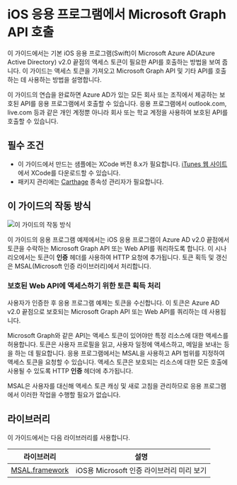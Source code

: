 
# <a name="call-the-microsoft-graph-api-from-an-ios-application"></a>iOS 응용 프로그램에서 Microsoft Graph API 호출

이 가이드에서는 기본 iOS 응용 프로그램(Swift)이 Microsoft Azure AD(Azure Active Directory) v2.0 끝점의 액세스 토큰이 필요한 API를 호출하는 방법을 보여 줍니다. 이 가이드는 액세스 토큰을 가져오고 Microsoft Graph API 및 기타 API를 호출하는 데 사용하는 방법을 설명합니다.

이 가이드의 연습을 완료하면 Azure AD가 있는 모든 회사 또는 조직에서 제공하는 보호된 API를 응용 프로그램에서 호출할 수 있습니다. 응용 프로그램에서 outlook.com, live.com 등과 같은 개인 계정뿐 아니라 회사 또는 학교 계정을 사용하여 보호된 API를 호출할 수 있습니다.

## <a name="prerequisites"></a>필수 조건
- 이 가이드에서 만드는 샘플에는 XCode 버전 8.x가 필요합니다. [iTunes 웹 사이트](https://geo.itunes.apple.com/us/app/xcode/id497799835?mt=12 "XCode 다운로드 URL")에서 XCode를 다운로드할 수 있습니다.
- 패키지 관리에는 [Carthage](https://github.com/Carthage/Carthage) 종속성 관리자가 필요합니다.

## <a name="how-this-guide-works"></a>이 가이드의 작동 방식

![이 가이드의 작동 방식](media/active-directory-develop-guidedsetup-ios-introduction/iosintro.png)

이 가이드의 응용 프로그램 예제에서는 iOS 응용 프로그램이 Azure AD v2.0 끝점에서 토큰을 수락하는 Microsoft Graph API 또는 Web API를 쿼리하도록 합니다. 이 시나리오에서는 토큰이 **인증** 헤더를 사용하여 HTTP 요청에 추가됩니다. 토큰 획득 및 갱신은 MSAL(Microsoft 인증 라이브러리)에서 처리합니다.


### <a name="handle-token-acquisition-for-access-to-protected-web-apis"></a>보호된 Web API에 액세스하기 위한 토큰 획득 처리

사용자가 인증한 후 응용 프로그램 예제는 토큰을 수신합니다. 이 토큰은 Azure AD v2.0 끝점으로 보호되는 Microsoft Graph API 또는 Web API를 쿼리하는 데 사용됩니다.

Microsoft Graph와 같은 API는 액세스 토큰이 있어야만 특정 리소스에 대한 액세스를 허용합니다. 토큰은 사용자 프로필을 읽고, 사용자 일정에 액세스하고, 메일을 보내는 등을 하는 데 필요합니다. 응용 프로그램에서는 MSAL을 사용하고 API 범위를 지정하여 액세스 토큰을 요청할 수 있습니다. 액세스 토큰은 보호되는 리소스에 대한 모든 호출에 사용될 수 있도록 HTTP **인증** 헤더에 추가됩니다.

MSAL은 사용자를 대신해 액세스 토큰 캐싱 및 새로 고침을 관리하므로 응용 프로그램에서 이러한 작업을 수행할 필요가 없습니다.


## <a name="libraries"></a>라이브러리

이 가이드에서는 다음 라이브러리를 사용합니다.

|라이브러리|설명|
|---|---|
|[MSAL.framework](https://github.com/AzureAD/microsoft-authentication-library-for-objc)|iOS용 Microsoft 인증 라이브러리 미리 보기|

